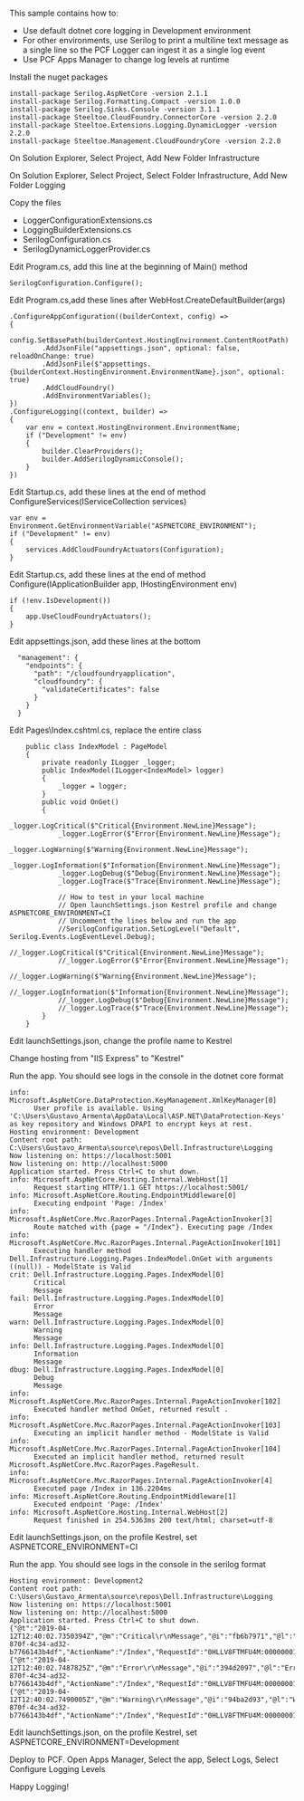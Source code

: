 This sample contains how to:
* Use default dotnet core logging in Development environment
* For other environments, use Serilog to print a multiline text message as a single line so the PCF Logger can ingest it as a single log event
* Use PCF Apps Manager to change log levels at runtime

Install the nuget packages
```
install-package Serilog.AspNetCore -version 2.1.1
install-package Serilog.Formatting.Compact -version 1.0.0
install-package Serilog.Sinks.Console -version 3.1.1
install-package Steeltoe.CloudFoundry.ConnectorCore -version 2.2.0
install-package Steeltoe.Extensions.Logging.DynamicLogger -version 2.2.0
install-package Steeltoe.Management.CloudFoundryCore -version 2.2.0
```

On Solution Explorer, Select Project, Add New Folder Infrastructure

On Solution Explorer, Select Project, Select Folder Infrastructure, Add New Folder Logging

Copy the files 
* LoggerConfigurationExtensions.cs
* LoggingBuilderExtensions.cs
* SerilogConfiguration.cs
* SerilogDynamicLoggerProvider.cs

Edit Program.cs, add this line at the beginning of Main() method
```
SerilogConfiguration.Configure();
```

Edit Program.cs,add these lines after WebHost.CreateDefaultBuilder(args)
```
.ConfigureAppConfiguration((builderContext, config) =>
{
    config.SetBasePath(builderContext.HostingEnvironment.ContentRootPath)
        .AddJsonFile("appsettings.json", optional: false, reloadOnChange: true)
        .AddJsonFile($"appsettings.{builderContext.HostingEnvironment.EnvironmentName}.json", optional: true)
        .AddCloudFoundry()
        .AddEnvironmentVariables();
})
.ConfigureLogging((context, builder) =>
{
    var env = context.HostingEnvironment.EnvironmentName;
    if ("Development" != env)
    {
        builder.ClearProviders();
        builder.AddSerilogDynamicConsole();
    }
})
```

Edit Startup.cs, add these lines at the end of method ConfigureServices(IServiceCollection services)
```
var env = Environment.GetEnvironmentVariable("ASPNETCORE_ENVIRONMENT");
if ("Development" != env)
{
    services.AddCloudFoundryActuators(Configuration);
}
```

Edit Startup.cs, add these lines at the end of method Configure(IApplicationBuilder app, IHostingEnvironment env)
```
if (!env.IsDevelopment())
{
    app.UseCloudFoundryActuators();
}
```

Edit appsettings.json, add these lines at the bottom
```
  "management": {
    "endpoints": {
      "path": "/cloudfoundryapplication",
      "cloudfoundry": {
        "validateCertificates": false
      }
    }
  }
```

Edit Pages\Index.cshtml.cs, replace the entire class
```
    public class IndexModel : PageModel
    {
        private readonly ILogger _logger;
        public IndexModel(ILogger<IndexModel> logger)
        {
            _logger = logger;
        }
        public void OnGet()
        {            
            _logger.LogCritical($"Critical{Environment.NewLine}Message");
            _logger.LogError($"Error{Environment.NewLine}Message");
            _logger.LogWarning($"Warning{Environment.NewLine}Message");
            _logger.LogInformation($"Information{Environment.NewLine}Message");
            _logger.LogDebug($"Debug{Environment.NewLine}Message");
            _logger.LogTrace($"Trace{Environment.NewLine}Message");

            // How to test in your local machine
            // Open launchSettings.json Kestrel profile and change ASPNETCORE_ENVIRONMENT=CI 
            // Uncomment the lines below and run the app
            //SerilogConfiguration.SetLogLevel("Default", Serilog.Events.LogEventLevel.Debug);
            //_logger.LogCritical($"Critical{Environment.NewLine}Message");
            //_logger.LogError($"Error{Environment.NewLine}Message");
            //_logger.LogWarning($"Warning{Environment.NewLine}Message");
            //_logger.LogInformation($"Information{Environment.NewLine}Message");
            //_logger.LogDebug($"Debug{Environment.NewLine}Message");
            //_logger.LogTrace($"Trace{Environment.NewLine}Message");
        }
    }
```

Edit launchSettings.json, change the profile name to Kestrel

Change hosting from "IIS Express" to "Kestrel"

Run the app. You should see logs in the console in the dotnet core format
```
info: Microsoft.AspNetCore.DataProtection.KeyManagement.XmlKeyManager[0]
      User profile is available. Using 'C:\Users\Gustavo_Armenta\AppData\Local\ASP.NET\DataProtection-Keys' as key repository and Windows DPAPI to encrypt keys at rest.
Hosting environment: Development
Content root path: C:\Users\Gustavo_Armenta\source\repos\Dell.Infrastructure\Logging
Now listening on: https://localhost:5001
Now listening on: http://localhost:5000
Application started. Press Ctrl+C to shut down.
info: Microsoft.AspNetCore.Hosting.Internal.WebHost[1]
      Request starting HTTP/1.1 GET https://localhost:5001/
info: Microsoft.AspNetCore.Routing.EndpointMiddleware[0]
      Executing endpoint 'Page: /Index'
info: Microsoft.AspNetCore.Mvc.RazorPages.Internal.PageActionInvoker[3]
      Route matched with {page = "/Index"}. Executing page /Index
info: Microsoft.AspNetCore.Mvc.RazorPages.Internal.PageActionInvoker[101]
      Executing handler method Dell.Infrastructure.Logging.Pages.IndexModel.OnGet with arguments ((null)) - ModelState is Valid
crit: Dell.Infrastructure.Logging.Pages.IndexModel[0]
      Critical
      Message
fail: Dell.Infrastructure.Logging.Pages.IndexModel[0]
      Error
      Message
warn: Dell.Infrastructure.Logging.Pages.IndexModel[0]
      Warning
      Message
info: Dell.Infrastructure.Logging.Pages.IndexModel[0]
      Information
      Message
dbug: Dell.Infrastructure.Logging.Pages.IndexModel[0]
      Debug
      Message
info: Microsoft.AspNetCore.Mvc.RazorPages.Internal.PageActionInvoker[102]
      Executed handler method OnGet, returned result .
info: Microsoft.AspNetCore.Mvc.RazorPages.Internal.PageActionInvoker[103]
      Executing an implicit handler method - ModelState is Valid
info: Microsoft.AspNetCore.Mvc.RazorPages.Internal.PageActionInvoker[104]
      Executed an implicit handler method, returned result Microsoft.AspNetCore.Mvc.RazorPages.PageResult.
info: Microsoft.AspNetCore.Mvc.RazorPages.Internal.PageActionInvoker[4]
      Executed page /Index in 136.2204ms
info: Microsoft.AspNetCore.Routing.EndpointMiddleware[1]
      Executed endpoint 'Page: /Index'
info: Microsoft.AspNetCore.Hosting.Internal.WebHost[2]
      Request finished in 254.5363ms 200 text/html; charset=utf-8
```

Edit launchSettings.json, on the profile Kestrel, set ASPNETCORE_ENVIRONMENT=CI 

Run the app. You should see logs in the console in the serilog format
```
Hosting environment: Development2
Content root path: C:\Users\Gustavo_Armenta\source\repos\Dell.Infrastructure\Logging
Now listening on: https://localhost:5001
Now listening on: http://localhost:5000
Application started. Press Ctrl+C to shut down.
{"@t":"2019-04-12T12:40:02.7350394Z","@m":"Critical\r\nMessage","@i":"fb6b7971","@l":"Fatal","SourceContext":"Dell.Infrastructure.Logging.Pages.IndexModel","ActionId":"ae00b1b1-870f-4c34-ad32-b7766143b4df","ActionName":"/Index","RequestId":"0HLLV8FTMFU4M:00000001","RequestPath":"/","CorrelationId":null,"ConnectionId":"0HLLV8FTMFU4M"}
{"@t":"2019-04-12T12:40:02.7487825Z","@m":"Error\r\nMessage","@i":"394d2097","@l":"Error","SourceContext":"Dell.Infrastructure.Logging.Pages.IndexModel","ActionId":"ae00b1b1-870f-4c34-ad32-b7766143b4df","ActionName":"/Index","RequestId":"0HLLV8FTMFU4M:00000001","RequestPath":"/","CorrelationId":null,"ConnectionId":"0HLLV8FTMFU4M"}
{"@t":"2019-04-12T12:40:02.7490005Z","@m":"Warning\r\nMessage","@i":"94ba2d93","@l":"Warning","SourceContext":"Dell.Infrastructure.Logging.Pages.IndexModel","ActionId":"ae00b1b1-870f-4c34-ad32-b7766143b4df","ActionName":"/Index","RequestId":"0HLLV8FTMFU4M:00000001","RequestPath":"/","CorrelationId":null,"ConnectionId":"0HLLV8FTMFU4M"}
```

Edit launchSettings.json, on the profile Kestrel, set ASPNETCORE_ENVIRONMENT=Development

Deploy to PCF. Open Apps Manager, Select the app, Select Logs, Select Configure Logging Levels

Happy Logging!
